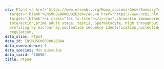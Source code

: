 ```yaml
---
csv: Ptpn4,<a href="https://www.ensembl.org/Homo_sapiens/Gene/Summary?db=core;g=ENSMUSG00000026384"
  target="_blank">ENSMUSG00000026384</a>,<a href="https://www.ncbi.nlm.nih.gov/pubmed/23834426"
  target="_blank"><i class="fas fa-file"></i></a>",chromatin immunoprecipitation assay,direct
  interaction,prime adult stage, testis, Spermatocyte, high throughput transcription
  profiling by microarray,nucleotide sequence identification,nucleotide sequence identification,transcriptional
  regulation,
data_alias: Ptpn4
data_id: ENSMUSG00000026384
data_numevidence: 1
data_species: Mus musculus
data_taxid: '10090'
title: Ptpn4
---
```

